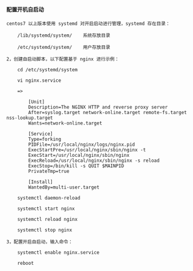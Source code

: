 
#### 配置开机自启动

    centos7 以上版本使用 systemd 对开启启动进行管理，systemd 存在目录：

        /lib/systemd/system/    系统存放目录

        /etc/systemd/system/    用户存放目录

    2，创建自启动脚本，以下配置基于 nginx 进行示例：

        cd /etc/systemd/system

        vi nginx.service

        =>

            [Unit]
            Description=The NGINX HTTP and reverse proxy server
            After=syslog.target network-online.target remote-fs.target nss-lookup.target
            Wants=network-online.target

            [Service]
            Type=forking
            PIDFile=/usr/local/nginx/logs/nginx.pid
            ExecStartPre=/usr/local/nginx/sbin/nginx -t
            ExecStart=/usr/local/nginx/sbin/nginx
            ExecReload=/usr/local/nginx/sbin/nginx -s reload
            ExecStop=/bin/kill -s QUIT $MAINPID
            PrivateTmp=true

            [Install]
            WantedBy=multi-user.target

        systemctl daemon-reload

        systemctl start nginx

        systemctl reload nginx

        systemctl stop nginx

    3，配置开启自启动，输入命令：

        systemctl enable nginx.service

        reboot
